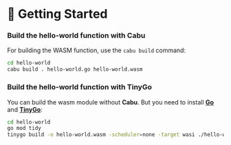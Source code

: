# 🚀 Getting Started

### Build the **hello-world** function with **Cabu**

For building the WASM function, use the `cabu build` command:

```bash
cd hello-world
cabu build . hello-world.go hello-world.wasm
```

### Build the **hello-world** function with **TinyGo**

You can build the wasm module without **Cabu**. But you need to install **[Go](https://go.dev/doc/install)** and **[TinyGo](https://tinygo.org/getting-started/install/)**:

```bash
cd hello-world
go mod tidy
tinygo build -o hello-world.wasm -scheduler=none -target wasi ./hello-world.go
```

